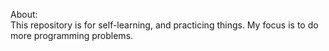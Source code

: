 About:	
This repository is for self-learning, and practicing things. My focus is to do more programming problems.
